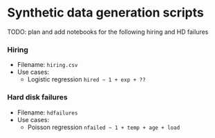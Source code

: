 Synthetic data generation scripts
=================================


TODO: plan and add notebooks for the following hiring and HD failures


### Hiring
- Filename: `hiring.csv`
- Use cases:
  - Logistic regression `hired ~ 1 + exp + ??`


### Hard disk failures
- Filename: `hdfailures`
- Use cases:
  - Poisson regression `nfailed ~ 1 + temp + age + load`








